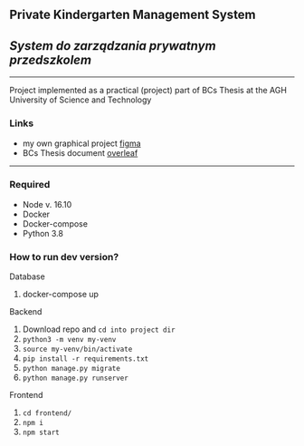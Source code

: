 ## Private Kindergarten Management System

## _System do zarządzania prywatnym przedszkolem_

---

Project implemented as a practical (project) part of BCs Thesis at the AGH University of Science and Technology

### Links

- my own graphical project [figma](https://www.figma.com/file/seayvAF8sO7c6hvBK6IHTC/Bs-Thesis?node-id=196%3A1002)
- BCs Thesis document [overleaf](https://www.overleaf.com/read/zkncvtqvkjpb)

---

### Required
- Node v. 16.10
- Docker
- Docker-compose
- Python 3.8

### How to run dev version?

Database
1. docker-compose up

Backend

1. Download repo and `cd into project dir`
2. `python3 -m venv my-venv`
3. `source my-venv/bin/activate`
4. `pip install -r requirements.txt`
5. `python manage.py migrate`
6. `python manage.py runserver`

Frontend

1. `cd frontend/`
2. `npm i`
3. `npm start`
